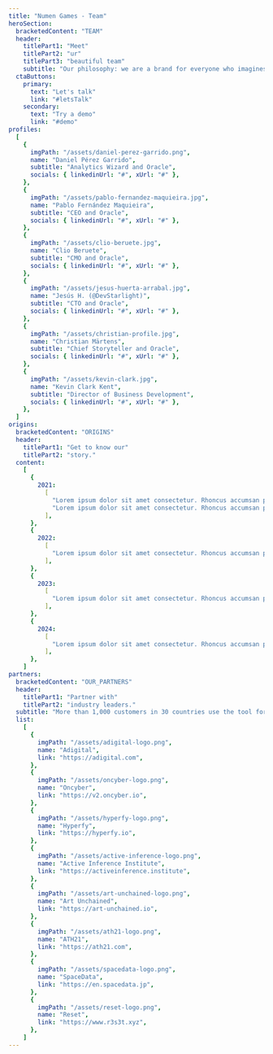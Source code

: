 ```yaml
---
title: "Numen Games - Team"
heroSection:
  bracketedContent: "TEAM"
  header:
    titlePart1: "Meet"
    titlePart2: "ur"
    titlePart3: "beautiful team"
    subtitle: "Our philosophy: we are a brand for everyone who imagines without limits."
  ctaButtons:
    primary:
      text: "Let's talk"
      link: "#letsTalk"
    secondary:
      text: "Try a demo"
      link: "#demo"
profiles:
  [
    {
      imgPath: "/assets/daniel-perez-garrido.png",
      name: "Daniel Pérez Garrido",
      subtitle: "Analytics Wizard and Oracle",
      socials: { linkedinUrl: "#", xUrl: "#" },
    },
    {
      imgPath: "/assets/pablo-fernandez-maquieira.jpg",
      name: "Pablo Fernández Maquieira",
      subtitle: "CEO and Oracle",
      socials: { linkedinUrl: "#", xUrl: "#" },
    },
    {
      imgPath: "/assets/clio-beruete.jpg",
      name: "Clio Beruete",
      subtitle: "CMO and Oracle",
      socials: { linkedinUrl: "#", xUrl: "#" },
    },
    {
      imgPath: "/assets/jesus-huerta-arrabal.jpg",
      name: "Jesús H. (@DevStarlight)",
      subtitle: "CTO and Oracle",
      socials: { linkedinUrl: "#", xUrl: "#" },
    },
    {
      imgPath: "/assets/christian-profile.jpg",
      name: "Christian Märtens",
      subtitle: "Chief Storyteller and Oracle",
      socials: { linkedinUrl: "#", xUrl: "#" },
    },
    {
      imgPath: "/assets/kevin-clark.jpg",
      name: "Kevin Clark Kent",
      subtitle: "Director of Business Development",
      socials: { linkedinUrl: "#", xUrl: "#" },
    },
  ]
origins:
  bracketedContent: "ORIGINS"
  header:
    titlePart1: "Get to know our"
    titlePart2: "story."
  content:
    [
      {
        2021:
          [
            "Lorem ipsum dolor sit amet consectetur. Rhoncus accumsan pharetra ultrices dui amet mollis. Viverra in et viverra faucibus netus risus nisl posuere odio. Nunc at amet ut convallis vel fringilla. Laoreet lacus adipiscing turpis in. Amet ornare venenatis et et vulputate auctor vitae et. Tortor odio integer ac volutpat nunc cursus eu.Blandit risus sagittis eget tristique erat. Vitae sed enim duis a proin.",
            "Lorem ipsum dolor sit amet consectetur. Rhoncus accumsan pharetra ultrices dui amet mollis. Viverra in et viverra faucibus netus risus nisl posuere odio. Nunc at amet ut convallis vel fringilla. Laoreet lacus adipiscing turpis in. Amet ornare venenatis et et vulputate auctor vitae et. Tortor odio integer ac volutpat nunc cursus eu Blandit risus sagittis eget tristique erat. Vitae sed enim duis a proin.",
          ],
      },
      {
        2022:
          [
            "Lorem ipsum dolor sit amet consectetur. Rhoncus accumsan pharetra ultrices dui amet mollis. Viverra in et viverra faucibus netus risus nisl posuere odio. Nunc at amet ut convallis vel fringilla. Laoreet lacus adipiscing turpis in. Amet ornare venenatis et et vulputate auctor vitae et. Tortor odio integer ac volutpat nunc cursus eu. Blandit risus sagittis eget tristique erat. Vitae sed enim duis a proin.",
          ],
      },
      {
        2023:
          [
            "Lorem ipsum dolor sit amet consectetur. Rhoncus accumsan pharetra ultrices dui amet mollis. Viverra in et viverra faucibus netus risus nisl posuere odio. Nunc at amet ut convallis vel fringilla. Laoreet lacus adipiscing turpis in. Amet ornare venenatis et et vulputate auctor vitae et. Tortor odio integer ac volutpat nunc cursus eu. Blandit risus sagittis eget tristique erat. Vitae sed enim duis a proin.",
          ],
      },
      {
        2024:
          [
            "Lorem ipsum dolor sit amet consectetur. Rhoncus accumsan pharetra ultrices dui amet mollis. Viverra in et viverra faucibus netus risus nisl posuere odio. Nunc at amet ut convallis vel fringilla. Laoreet lacus adipiscing turpis in. Amet ornare venenatis et et vulputate auctor vitae et. Tortor odio integer ac volutpat nunc cursus eu. Blandit risus sagittis eget tristique erat. Vitae sed enim duis a proin.",
          ],
      },
    ]
partners:
  bracketedContent: "OUR_PARTNERS"
  header:
    titlePart1: "Partner with"
    titlePart2: "industry leaders."
  subtitle: "More than 1,000 customers in 30 countries use the tool for their daily operations. They trust our solution for a critical process in their business, and we never fail them."
  list:
    [
      {
        imgPath: "/assets/adigital-logo.png",
        name: "Adigital",
        link: "https://adigital.com",
      },
      {
        imgPath: "/assets/oncyber-logo.png",
        name: "Oncyber",
        link: "https://v2.oncyber.io",
      },
      {
        imgPath: "/assets/hyperfy-logo.png",
        name: "Hyperfy",
        link: "https://hyperfy.io",
      },
      {
        imgPath: "/assets/active-inference-logo.png",
        name: "Active Inference Institute",
        link: "https://activeinference.institute",
      },
      {
        imgPath: "/assets/art-unchained-logo.png",
        name: "Art Unchained",
        link: "https://art-unchained.io",
      },
      {
        imgPath: "/assets/ath21-logo.png",
        name: "ATH21",
        link: "https://ath21.com",
      },
      {
        imgPath: "/assets/spacedata-logo.png",
        name: "SpaceData",
        link: "https://en.spacedata.jp",
      },
      {
        imgPath: "/assets/reset-logo.png",
        name: "Reset",
        link: "https://www.r3s3t.xyz",
      },
    ]
---
```

